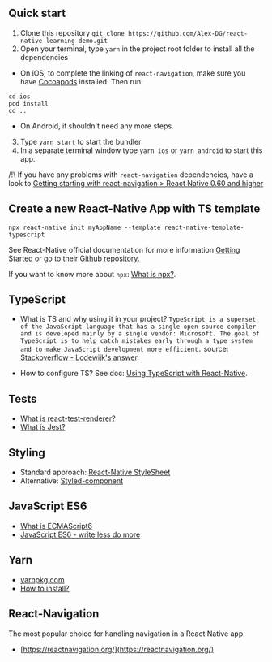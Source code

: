 ## Quick start

1. Clone this repository `git clone https://github.com/Alex-DG/react-native-learning-demo.git`
2. Open your terminal, type `yarn` in the project root folder to install all the dependencies

- On iOS, to complete the linking of `react-navigation`, make sure you have [Cocoapods](https://cocoapods.org/) installed. Then run:

```
cd ios
pod install
cd ..
```

- On Android, it shouldn't need any more steps.

3. Type `yarn start` to start the bundler
4. In a separate terminal window type `yarn ios` or `yarn android` to start this app.

/!\ If you have any problems with `react-navigation` dependencies, have a look to [Getting starting with react-navigation > React Native 0.60 and higher](https://reactnavigation.org/docs/en/3.x/getting-started.html)

## Create a new React-Native App with TS template

`npx react-native init myAppName --template react-native-template-typescript`

See React-Native official documentation for more information [Getting Started](https://facebook.github.io/react-native/docs/getting-started.html) or go to their [Github repository](https://github.com/facebook/react-native).

If you want to know more about `npx`: [What is npx?](https://dev.to/matheusgomes062/what-is-npx-2oj9).

## TypeScript

- What is TS and why using it in your project?
  `TypeScript is a superset of the JavaScript language that has a single open-source compiler and is developed mainly by a single vendor: Microsoft. The goal of TypeScript is to help catch mistakes early through a type system and to make JavaScript development more efficient.`
  source: [Stackoverflow - Lodewijk's answer](https://stackoverflow.com/a/35048303/6521).

- How to configure TS?
  See doc: [Using TypeScript with React-Native](https://facebook.github.io/react-native/blog/2018/05/07/using-typescript-with-react-native.html).

## Tests

- [What is react-test-renderer?](https://reactjs.org/docs/test-renderer.html)
- [What is Jest?](https://jestjs.io/en/)

## Styling

- Standard approach: [React-Native StyleSheet](https://facebook.github.io/react-native/docs/style)
- Alternative: [Styled-component](https://styled-components.com/)

## JavaScript ES6

- [What is ECMAScript6](https://www.w3schools.com/Js/js_es6.asp)
- [JavaScript ES6 - write less do more](https://www.freecodecamp.org/news/write-less-do-more-with-javascript-es6-5fd4a8e50ee2/)

## Yarn

- [yarnpkg.com](https://yarnpkg.com/)
- [How to install?](https://classic.yarnpkg.com/en/docs/install/#mac-stable)

## React-Navigation

The most popular choice for handling navigation in a React Native app.

- [https://reactnavigation.org/](https://reactnavigation.org/)
